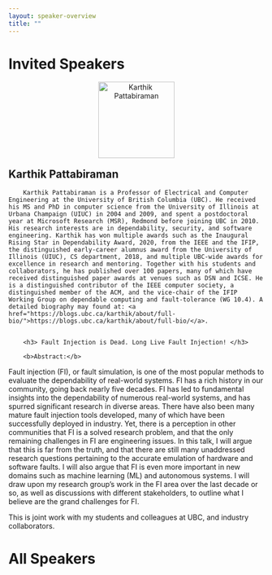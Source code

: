 ```yaml
---
layout: speaker-overview
title: ""
---
```


# Invited Speakers

<div class="container">
<div class="row justify-content-start p-3">
    <div class="col-sm-2" style="text-align: center; margin-bottom: 1.3em;">
        <a href="/2023/speakers/karthikpattabiraman/">
            <div class="speakers-hover"></div>
            <img src="/2023/assets/img/people/karthikpattabiraman.jpg" alt="Karthik Pattabiraman" title="Karthik Pattabiraman" width="150"/>
        </a>
    </div>
<!--
     <div class="col-sm-10">
        <p><b>Name:</b> Karthik Pattabiraman <br/>
        <b>Affiliation:</b> University of British Columbia, Germany <br/>
        <b>Invited talk:</b> <a href="/2023/speakers/karthikpattabiraman/">Fault Injection is Dead. Long Live Fault Injection!</a> <br/>
        </p>
    </div>
 -->
      <div class="col-sm-10">
        <h2 style="margin-top: 0px;"> Karthik Pattabiraman </h2>

        Karthik Pattabiraman is a Professor of Electrical and Computer Engineering at the University of British Columbia (UBC). He received his MS and PhD in computer science from the University of Illinois at Urbana Champaign (UIUC) in 2004 and 2009, and spent a postdoctoral year at Microsoft Research (MSR), Redmond before joining UBC in 2010. His research interests are in dependability, security, and software engineering. Karthik has won multiple awards such as the Inaugural Rising Star in Dependability Award, 2020, from the IEEE and the IFIP, the distinguished early-career alumnus award from the University of Illinois (UIUC), CS department, 2018, and multiple UBC-wide awards for excellence in research and mentoring. Together with his students and collaborators, he has published over 100 papers, many of which have received distinguished paper awards at venues such as DSN and ICSE. He is a distinguished contributor of the IEEE computer society, a distinguished member of the ACM, and the vice-chair of the IFIP Working Group on dependable computing and fault-tolerance (WG 10.4). A detailed biography may found at: <a href="https://blogs.ubc.ca/karthik/about/full-bio/">https://blogs.ubc.ca/karthik/about/full-bio/</a>.


        <h3> Fault Injection is Dead. Long Live Fault Injection! </h3>

        <b>Abstract:</b>
Fault injection (FI), or fault simulation, is one of the most popular methods to evaluate the dependability of real-world systems. FI has a rich history in our community, going back nearly five decades. FI has led to fundamental insights into the dependability of numerous real-world systems, and has spurred significant research in diverse areas. There have also been many mature fault injection tools developed, many of which have been successfully deployed in industry. Yet, there is a perception in other communities that FI is a solved research problem, and that the only remaining challenges in FI are engineering issues. In this talk, I will argue that this is far from the truth, and that there are still many unaddressed research questions pertaining to the accurate emulation of hardware and software faults. I will also argue that FI is even more important in new domains such as machine learning (ML) and autonomous systems. I will draw upon my research group’s work in the FI area over the last decade or so, as well as discussions with different stakeholders, to outline what I believe are the grand challenges for FI.

This is joint work with my students and colleagues at UBC, and industry collaborators.
      </div>
</div>
</div>

# All Speakers
